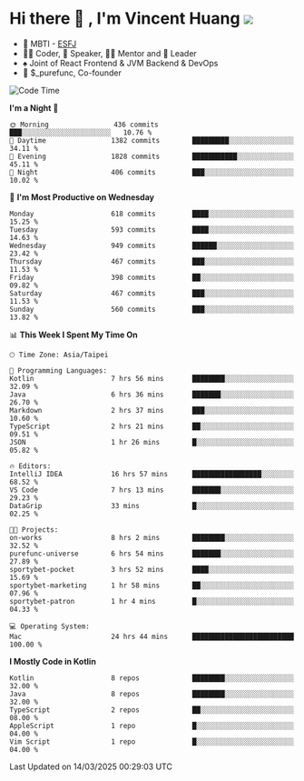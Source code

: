 # Hi there 👋 , I'm Vincent Huang ![](https://komarev.com/ghpvc/?username=Jian-Min-Huang)
- 👀 MBTI - [ESFJ](https://www.16personalities.com/esfj-personality)
- 👨‍💻 Coder, 🎤 Speaker, 👨‍🏫 Mentor and 🚀 Leader
- ♠️ Joint of React Frontend & JVM Backend & DevOps
- 💼 $_purefunc, Co-founder

<!--START_SECTION:waka-->
![Code Time](http://img.shields.io/badge/Code%20Time-4%2C978%20hrs%209%20mins-blue)

**I'm a Night 🦉** 

```text
🌞 Morning                436 commits         ███░░░░░░░░░░░░░░░░░░░░░░   10.76 % 
🌆 Daytime                1382 commits        █████████░░░░░░░░░░░░░░░░   34.11 % 
🌃 Evening                1828 commits        ███████████░░░░░░░░░░░░░░   45.11 % 
🌙 Night                  406 commits         ███░░░░░░░░░░░░░░░░░░░░░░   10.02 % 
```
📅 **I'm Most Productive on Wednesday** 

```text
Monday                   618 commits         ████░░░░░░░░░░░░░░░░░░░░░   15.25 % 
Tuesday                  593 commits         ████░░░░░░░░░░░░░░░░░░░░░   14.63 % 
Wednesday                949 commits         ██████░░░░░░░░░░░░░░░░░░░   23.42 % 
Thursday                 467 commits         ███░░░░░░░░░░░░░░░░░░░░░░   11.53 % 
Friday                   398 commits         ██░░░░░░░░░░░░░░░░░░░░░░░   09.82 % 
Saturday                 467 commits         ███░░░░░░░░░░░░░░░░░░░░░░   11.53 % 
Sunday                   560 commits         ███░░░░░░░░░░░░░░░░░░░░░░   13.82 % 
```


📊 **This Week I Spent My Time On** 

```text
🕑︎ Time Zone: Asia/Taipei

💬 Programming Languages: 
Kotlin                   7 hrs 56 mins       ████████░░░░░░░░░░░░░░░░░   32.09 % 
Java                     6 hrs 36 mins       ███████░░░░░░░░░░░░░░░░░░   26.70 % 
Markdown                 2 hrs 37 mins       ███░░░░░░░░░░░░░░░░░░░░░░   10.60 % 
TypeScript               2 hrs 21 mins       ██░░░░░░░░░░░░░░░░░░░░░░░   09.51 % 
JSON                     1 hr 26 mins        █░░░░░░░░░░░░░░░░░░░░░░░░   05.82 % 

🔥 Editors: 
IntelliJ IDEA            16 hrs 57 mins      █████████████████░░░░░░░░   68.52 % 
VS Code                  7 hrs 13 mins       ███████░░░░░░░░░░░░░░░░░░   29.23 % 
DataGrip                 33 mins             █░░░░░░░░░░░░░░░░░░░░░░░░   02.25 % 

🐱‍💻 Projects: 
on-works                 8 hrs 2 mins        ████████░░░░░░░░░░░░░░░░░   32.52 % 
purefunc-universe        6 hrs 54 mins       ███████░░░░░░░░░░░░░░░░░░   27.89 % 
sportybet-pocket         3 hrs 52 mins       ████░░░░░░░░░░░░░░░░░░░░░   15.69 % 
sportybet-marketing      1 hr 58 mins        ██░░░░░░░░░░░░░░░░░░░░░░░   07.96 % 
sportybet-patron         1 hr 4 mins         █░░░░░░░░░░░░░░░░░░░░░░░░   04.33 % 

💻 Operating System: 
Mac                      24 hrs 44 mins      █████████████████████████   100.00 % 
```

**I Mostly Code in Kotlin** 

```text
Kotlin                   8 repos             ████████░░░░░░░░░░░░░░░░░   32.00 % 
Java                     8 repos             ████████░░░░░░░░░░░░░░░░░   32.00 % 
TypeScript               2 repos             ██░░░░░░░░░░░░░░░░░░░░░░░   08.00 % 
AppleScript              1 repo              █░░░░░░░░░░░░░░░░░░░░░░░░   04.00 % 
Vim Script               1 repo              █░░░░░░░░░░░░░░░░░░░░░░░░   04.00 % 
```




 Last Updated on 14/03/2025 00:29:03 UTC
<!--END_SECTION:waka-->
